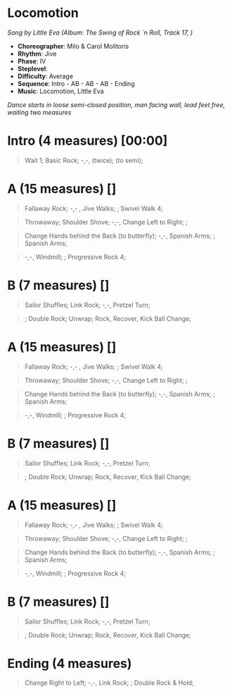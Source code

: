 # Locomotion
*Song by Little Eva (Album: The Swing of Rock `n Roll, Track 17, )*

* **Choreographer**: Milo & Carol Molitoris
* **Rhythm**: Jive
* **Phase**: IV
* **Steplevel**:
* **Difficulty**: Average
* **Sequence**: Intro - AB - AB - AB - Ending
* **Music**: Locomotion, Little Eva

*Dance starts in loose semi-closed position, man facing wall, lead feet free, waiting two measures*

# Intro (4 measures) [00:00]

> Wait 1; Basic Rock; -,-, (twice); (to semi);

# A (15 measures) []

> Fallaway Rock; -,- , Jive Walks; ; Swivel Walk 4;

> Throwaway; Shoulder Shove; -,-, Change Left to Right; ;

> Change Hands behind the Back (to butterfly); -,-, Spanish Arms; ; Spanish Arms;

> -,-, Windmill; ; Progressive Rock 4;

# B (7 measures) []

> Sailor Shuffles; Link Rock; -,-, Pretzel Turn;

> ; Double Rock; Unwrap; Rock, Recover, Kick Ball Change;

# A (15 measures) []

> Fallaway Rock; -,- , Jive Walks; ; Swivel Walk 4;

> Throwaway; Shoulder Shove; -,-, Change Left to Right; ;

> Change Hands behind the Back (to butterfly); -,-, Spanish Arms; ; Spanish Arms;

> -,-, Windmill; ; Progressive Rock 4;

# B (7 measures) []

> Sailor Shuffles; Link Rock; -,-, Pretzel Turn;


> ; Double Rock; Unwrap; Rock, Recover, Kick Ball Change;


# A (15 measures) []

> Fallaway Rock; -,- , Jive Walks; ; Swivel Walk 4;

> Throwaway; Shoulder Shove; -,-, Change Left to Right; ;

> Change Hands behind the Back (to butterfly); -,-, Spanish Arms; ; Spanish Arms;

> -,-, Windmill; ; Progressive Rock 4;

# B (7 measures) []

> Sailor Shuffles; Link Rock; -,-, Pretzel Turn;

> ; Double Rock; Unwrap; Rock, Recover, Kick Ball Change;

# Ending (4 measures)

> Change Right to Left; -,-, Link Rock; ; Double Rock & Hold;